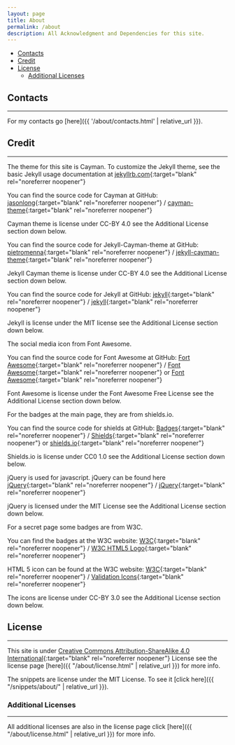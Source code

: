 ```yaml
---
layout: page
title: About
permalink: /about
description: All Acknowledgment and Dependencies for this site.
---
```


- [Contacts](#contacts)
- [Credit](#credit)
- [License](#license)
  - [Additional Licenses](#additional-licenses)

## Contacts

---

For my contacts go [here]({{ '/about/contacts.html' | relative_url }}).

## Credit

---

The theme for this site is Cayman. To customize the Jekyll theme, see the basic
Jekyll usage documentation at [jekyllrb.com](https://jekyllrb.com/){:target="blank" rel="noreferrer noopener"}

You can find the source code for Cayman at GitHub:
[jasonlong](https://github.com/jasonlong){:target="blank" rel="noreferrer noopener"} /
[cayman-theme](https://github.com/jasonlong/cayman-theme){:target="blank" rel="noreferrer noopener"}

Cayman theme is license under CC-BY 4.0 see the Additional License section down
below.

You can find the source code for Jekyll-Cayman-theme at GitHub:
[pietromenna](https://github.com/pietromenna){:target="blank" rel="noreferrer noopener"} /
[jekyll-cayman-theme](https://github.com/pietromenna/jekyll-cayman-theme){:target="blank" rel="noreferrer noopener"}

Jekyll Cayman theme is license under CC-BY 4.0 see the Additional License
section down below.

You can find the source code for Jekyll at GitHub:
[jekyll](https://github.com/jekyll){:target="blank" rel="noreferrer noopener"} /
[jekyll](https://github.com/jekyll/jekyll){:target="blank" rel="noreferrer noopener"}

Jekyll is license under the MIT license see the Additional License section down
below.

The social media icon from Font Awesome.

You can find the source code for Font Awesome at GitHub:
[Fort Awesome](https://github.com/FortAwesome){:target="blank" rel="noreferrer noopener"} /
[Font Awesome](https://github.com/FortAwesome/Font-Awesome){:target="blank" rel="noreferrer noopener"}
or
[Font Awesome](https://fontawesome.com){:target="blank" rel="noreferrer noopener"}

Font Awesome is license under the Font Awesome Free License see the Additional
License section down below.

For the badges at the main page, they are from shields.io.

You can find the source code for shields at GitHub:
[Badges](https://github.com/badges){:target="blank" rel="noreferrer noopener"} /
[Shields](https://github.com/badges/shields){:target="blank" rel="noreferrer noopener"}
or
[shields.io](https://shields.io){:target="blank" rel="noreferrer noopener"}

Shields.io is license under CC0 1.0 see the Additional License section down
below.

jQuery is used for javascript. jQuery can be found here
[jQuery](https://code.jquery.com/){:target="blank" rel="noreferrer noopener"} /
[jQuery](https://jquery.com/download/){:target="blank" rel="noreferrer noopener"}

jQuery is licensed under the MIT License see the Additional
License section down below.

For a secret page some badges are from W3C.

You can find the badges at the W3C website:
[W3C](https://w3.org){:target="blank" rel="noreferrer noopener"} /
[W3C HTML5 Logo](https://www.w3.org/html/logo/index.html){:target="blank" rel="noreferrer noopener"}

HTML 5 icon can be found at the W3C website:
[W3C](https://w3.org){:target="blank" rel="noreferrer noopener"} /
[Validation Icons](https://www.w3.org/QA/Tools/Icons){:target="blank" rel="noreferrer noopener"}

The icons are license under CC-BY 3.0 see the Additional License section down below.

## License

---

This site is under
[Creative Commons Attribution-ShareAlike 4.0 International](https://creativecommons.org/licenses/by-sa/4.0/){:target="blank" rel="noreferrer noopener"}
License see the license page
[here]({{ "/about/license.html" | relative_url }}) for more info.

The snippets are license under the MIT License.
To see it [click here]({{ "/snippets/about/" | relative_url }}).

### Additional Licenses

---

All additional licenses are also in the license page click
[here]({{ "/about/license.html" | relative_url }}) for more info.
